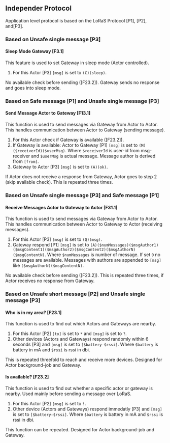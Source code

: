 ## Independer Protocol

Application level protocol is based on the LoRaS Protocol \[P1\], \[P2\], and\[P3\].

### Based on Unsafe single message \[P3\]

#### Sleep Mode Gateway \[F3.1\]

This feature is used to set Gateway in sleep mode (Actor controlled).

1. For this Actor \[P3\] `[msg]` is set to `(C)(sleep)`.

No available check before sending (\[F23.2\]). Gateway sends no response and goes into sleep mode.

### Based on Safe message \[P1\] and Unsafe single message \[P3\]

#### Send Message Actor to Gateway \[F13.1\]

This function is used to send messages via Gateway from Actor to Actor. This handles communication between Actor to Gateway (sending message).

1. For this Actor check if Gateway is available (\[F23.2\]).
2. If Gateway is available: Actor to Gateway \[P1\] `[msg]` is set to `(M)($receiverId)($userMsg)`. Where `$receiverId` is user-id from msg-receiver and `$userMsg` is actual message. Message author is derived from `[from]`.
3. Gateway to Actor \[P3\] `[msg]` is set to `(A)(ok)`.

If Actor does not receive a response from Gateway, Actor goes to step 2 (skip available check). This is repeated three times.

### Based on Unsafe single message \[P3\] and Safe message \[P1\]

#### Receive Messages Actor to Gateway to Actor \[F31.1\]

This function is used to send messages via Gateway from Actor to Actor. This handles communication between Actor to Gateway to Actor (receiving messages).

1. For this Actor \[P3\] `[msg]` is set to `(Q)(msg)`.
2. Gateway respond \[P1\] `[msg]` is set to `(A)($numMessages)($msgAuthor1)($msgContent1)($msgAuthor2)($msgContent2)($msgAuthorN)($msgContentN)`. Where `$numMessages` is number of message. If set `0` no messages are available. Messages with authors are appended to `[msg]` like `($msgAuthorN)($msgContentN)`.  

No available check before sending (\[F23.2\]). This is repeated three times, if Actor receives no response from Gateway.

### Based on Unsafe short message \[P2\] and Unsafe single message \[P3\]

#### Who is in my area? \[F23.1\]

This function is used to find out which Actors and Gateways are nearby.

1. For this Actor \[P2\] `[to]` is set to `*` and `[msg]` is set to `?`. 
2. Other devices (Actors and Gateways) respond randomly within 6 seconds \[P3\] and `[msg]` is set to `[$battery-$rssi]`. Where `$battery` is battery in mA and `$rssi` is rssi in dbi.

This is repeated threefold to reach and receive more devices. Designed for Actor background-job and Gateway.

#### Is available? \[F23.2\]

This function is used to find out whether a specific actor or gateway is nearby. Used mainly before sending a message over LoRaS.

1. For this Actor \[P2\] `[msg]` is set to `!`.
2. Other device (Actors and Gateways) respond immedatly \[P3\] and `[msg]` is set to `[$battery-$rssi]`. Where `$battery` is battery in mA and `$rssi` is rssi in dbi.

This function can be repeated. Designed for Actor background-job and Gateway.
